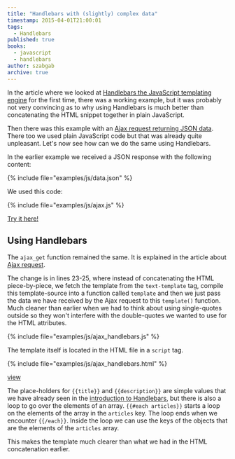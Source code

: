 ```yaml
---
title: "Handlebars with (slightly) complex data"
timestamp: 2015-04-01T21:00:01
tags:
  - Handlebars
published: true
books:
  - javascript
  - handlebars
author: szabgab
archive: true
---
```



In the article where we looked at [Handlebars the JavaScript templating engine](/introduction-to-handlebars-javascript-templating-system) for the first time,
there was a working example, but it was probably not very convincing as to why using Handlebars is much better than concatenating the HTML snippet
together in plain JavaScript.

Then there was this example with an [Ajax request returning JSON data](/ajax-request-for-json-data).
There too we used plain JavaScript code but that was already quite unpleasant. Let's now see how can we do the same using Handlebars.


In the earlier example we received a JSON response with the following content:

{% include file="examples/js/data.json" %}

We used this code:

{% include file="examples/js/ajax.js" %}

[Try it here!](/try/examples/js/ajax.html)

## Using Handlebars

The `ajax_get` function remained the same. It is explained in the article
about [Ajax request](/ajax-request-for-json-data).

The change is in lines 23-25, where instead of concatenating the HTML piece-by-piece, we 
fetch the template from the `text-template` tag, compile this template-source into
a function called `template` and then we just pass the data we have received by
the Ajax request to this `template()` function. Much cleaner than earlier
when we had to think about using single-quotes outside so they won't interfere with the
double-quotes we wanted to use for the HTML attributes.

{% include file="examples/js/ajax_handlebars.js" %}

The template itself is located in the HTML file in a `script` tag.

{% include file="examples/js/ajax_handlebars.html" %}

[view](examples/js/ajax_handlebars.html)

The place-holders for `{{title}}` and `{{description}}` are simple values that we have already seen
in the [introduction to Handlebars](/introduction-to-handlebars-javascript-templating-system), but there is also a loop
to go over the elements of an array.
`{{#each articles}}` starts a loop on the elements of the array in the `articles` key.
The loop ends when we encounter `{{/each}}`.
Inside the loop we can use the keys of the objects that are the elements of the `articles` array.

This makes the template much clearer than what we had in the HTML concatenation earlier.

